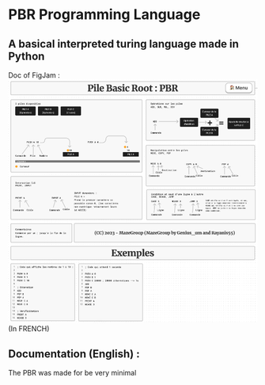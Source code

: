 # PBR Programming Language
## A basical interpreted turing language made in Python
Doc of FigJam :
![PBR Image Doc](assets/imgdocs.png)
(In FRENCH)

## Documentation  (English) :
The PBR was made for be very minimal
